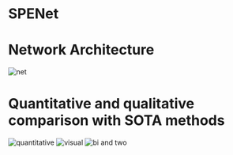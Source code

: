 # SPENet
# Network Architecture
![net](https://github.com/user-attachments/assets/2c15c3c1-4585-44b4-8cc7-836d59988eef)
# Quantitative and qualitative comparison with SOTA methods
![quantitative](https://github.com/user-attachments/assets/14ca6840-d113-4b95-9084-6a07b17f0842)
![visual](https://github.com/user-attachments/assets/2872e31b-1aec-4e20-a993-1f343aa3f174)
![bi and two](https://github.com/user-attachments/assets/76f1d363-f4ba-4189-ad7d-58000e1b3f0d)

